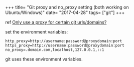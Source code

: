 +++
title= "Git proxy and no_proxy setting (both working on Ubuntu/Windows)"
date= "2017-04-28"
tags= ["git"]
+++
<!--more-->
ref [Only use a proxy for certain git urls/domains?](http://stackoverflow.com/a/16069911)

set the environment variables:
```
http_proxy=http://username:password@proxydomain:port
https_proxy=http://username:password@proxydomain:port
no_proxy=.domain.com,localhost,127.0.0.1,::1
```
git uses these environment variables.